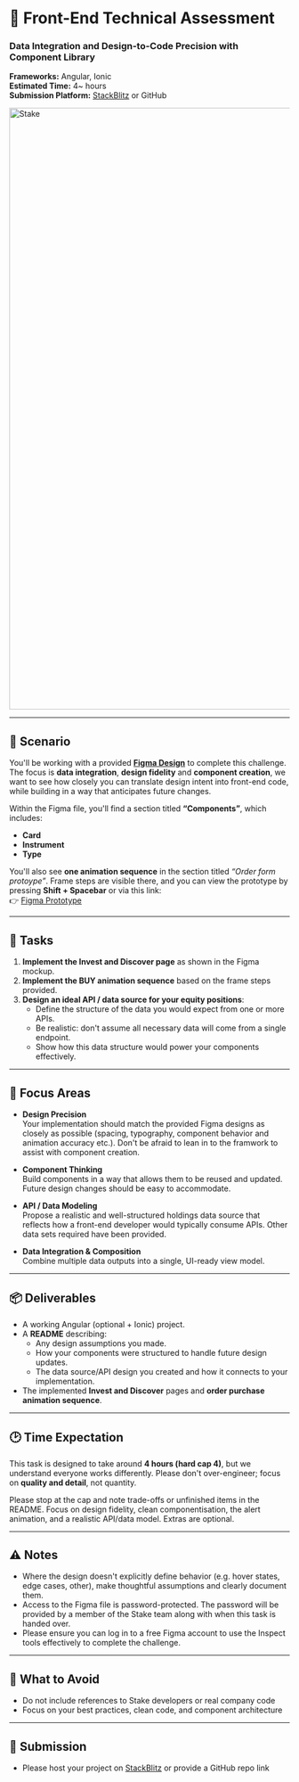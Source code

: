 # 🧪 Front-End Technical Assessment
### Data Integration and Design-to-Code Precision with Component Library  

**Frameworks:** Angular, Ionic  
**Estimated Time:** 4~ hours  
**Submission Platform:** [StackBlitz](https://stackblitz.com/) or GitHub

<img width="1912" height="1080" alt="Stake" src="https://github.com/user-attachments/assets/5ae47a2d-22f3-420e-ba20-985b76d7b937" />

---

## 📖 Scenario  
You'll be working with a provided **[Figma Design](https://www.figma.com/design/5Bw2nC4RgTSSDBxDgW5GiA/FE-Test?node-id=0-1&p=f)** to complete this challenge. The focus is **data integration**, **design fidelity** and **component creation**, we want to see how closely you can translate design intent into front-end code, while building in a way that anticipates future changes.  

Within the Figma file, you'll find a section titled **“Components”**, which includes:  
- **Card**  
- **Instrument**  
- **Type**  

You'll also see **one animation sequence** in the section titled *“Order form protoype”*. Frame steps are visible there, and you can view the prototype by pressing **Shift + Spacebar** or via this link:  
👉 [Figma Prototype](https://www.figma.com/proto/STwysTPYIZfV3pzNm1TvMq/FE-Test-%7C-2?node-id=1-15642&m=dev&scaling=min-zoom&content-scaling=fixed&page-id=1%3A3&starting-point-node-id=1%3A15642)

---

## 📝 Tasks  

1. **Implement the Invest and Discover page** as shown in the Figma mockup.  
2. **Implement the BUY animation sequence** based on the frame steps provided.  
3. **Design an ideal API / data source for your equity positions**:  
   - Define the structure of the data you would expect from one or more APIs.  
   - Be realistic: don't assume all necessary data will come from a single endpoint.  
   - Show how this data structure would power your components effectively.  

---

## 🎯 Focus Areas  

- **Design Precision**  
  Your implementation should match the provided Figma designs as closely as possible (spacing, typography, component behavior and animation accuracy etc.). Don't be afraid to lean in to the framwork to assist with component creation.

- **Component Thinking**  
  Build components in a way that allows them to be reused and updated. Future design changes should be easy to accommodate.

- **API / Data Modeling**  
  Propose a realistic and well-structured holdings data source that reflects how a front-end developer would typically consume APIs. Other data sets required have been provided.

- **Data Integration & Composition**  
  Combine multiple data outputs into a single, UI-ready view model.

---

## 📦 Deliverables  

- A working Angular (optional + Ionic) project.  
- A **README** describing:  
  - Any design assumptions you made.  
  - How your components were structured to handle future design updates.  
  - The data source/API design you created and how it connects to your implementation.  
- The implemented **Invest and Discover** pages and **order purchase animation sequence**.  

---

## 🕑 Time Expectation  

This task is designed to take around **4 hours (hard cap 4)**, but we understand everyone works differently. Please don't over-engineer; focus on **quality and detail**, not quantity.  

Please stop at the cap and note trade-offs or unfinished items in the README. Focus on design fidelity, clean componentisation, the alert animation, and a realistic API/data model. Extras are optional.

---

## ⚠️ Notes

- Where the design doesn't explicitly define behavior (e.g. hover states, edge cases, other), make thoughtful assumptions and clearly document them.  
- Access to the Figma file is password-protected. The password will be provided by a member of the Stake team along with when this task is handed over.
- Please ensure you can log in to a free Figma account to use the Inspect tools effectively to complete the challenge.


---

## 🚫 What to Avoid

- Do not include references to Stake developers or real company code
- Focus on your best practices, clean code, and component architecture

---

## 📎 Submission

- Please host your project on [StackBlitz](https://stackblitz.com/) or provide a GitHub repo link
